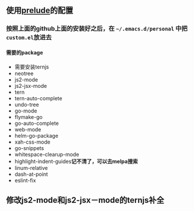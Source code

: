 ## 使用[prelude](https://github.com/bbatsov/prelude)的配置

### 按照上面的github上面的安装好之后，在 ```~/.emacs.d/personal``` 中把```custom.el```放进去

#### 需要的package
* 需要安装ternjs
* neotree
* js2-mode
* js2-jsx-mode
* tern
* tern-auto-complete
* undo-tree
* go-mode
* flymake-go
* go-auto-complete
* web-mode
* helm-go-package
* xah-css-mode
* go-snippets
* whitespace-clearup-mode
* highlight-indent-guides**记不清了，可以去melpa搜索**
* linum-relative
* dash-at-point
* eslint-fix

## 修改js2-mode和js2-jsx－mode的ternjs补全
